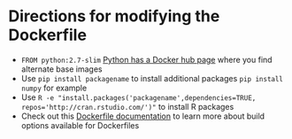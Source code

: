 # Directions for modifying the Dockerfile

* ```FROM python:2.7-slim``` [Python has a Docker hub page](https://hub.docker.com/_/python) where you find alternate base images
* Use ```pip install packagename``` to install additional packages ```pip install numpy``` for example
* Use ```R -e "install.packages('packagename',dependencies=TRUE, repos='http://cran.rstudio.com/')"``` to install R packages
* Check out this [Dockerfile documentation](https://docs.docker.com/engine/reference/builder/) to learn more about build options available for Dockerfiles